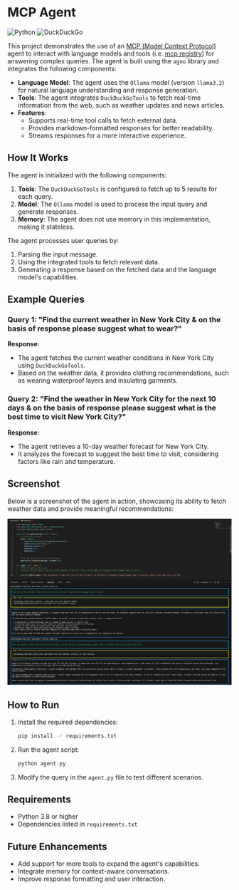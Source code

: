 # MCP Agent

![Python](https://img.shields.io/badge/python-3670A0?style=for-the-badge&logo=python&logoColor=ffdd54)
![DuckDuckGo](https://img.shields.io/badge/duckduckgo-de5833?style=for-the-badge&logo=duckduckgo&logoColor=white)


This project demonstrates the use of an [MCP (Model Context Protocol)](https://modelcontextprotocol.io/introduction) agent to interact with language models and tools (i.e. [mcp registry](https://mastra.ai/mcp-registry-registry)) for answering complex queries. The agent is built using the `agno` library and integrates the following components:

- **Language Model**: The agent uses the `Ollama` model (version `llama3.2`) for natural language understanding and response generation.
- **Tools**: The agent integrates `DuckDuckGoTools` to fetch real-time information from the web, such as weather updates and news articles.
- **Features**:
  - Supports real-time tool calls to fetch external data.
  - Provides markdown-formatted responses for better readability.
  - Streams responses for a more interactive experience.

## How It Works

The agent is initialized with the following components:

1. **Tools**: The `DuckDuckGoTools` is configured to fetch up to 5 results for each query.
2. **Model**: The `Ollama` model is used to process the input query and generate responses.
3. **Memory**: The agent does not use memory in this implementation, making it stateless.

The agent processes user queries by:

1. Parsing the input message.
2. Using the integrated tools to fetch relevant data.
3. Generating a response based on the fetched data and the language model's capabilities.

## Example Queries

### Query 1: "Find the current weather in New York City & on the basis of response please suggest what to wear?"

**Response**:
- The agent fetches the current weather conditions in New York City using `DuckDuckGoTools`.
- Based on the weather data, it provides clothing recommendations, such as wearing waterproof layers and insulating garments.

### Query 2: "Find the weather in New York City for the next 10 days & on the basis of response please suggest what is the best time to visit New York City?"

**Response**:
- The agent retrieves a 10-day weather forecast for New York City.
- It analyzes the forecast to suggest the best time to visit, considering factors like rain and temperature.

## Screenshot

Below is a screenshot of the agent in action, showcasing its ability to fetch weather data and provide meaningful recommendations:

![MCP Agent Output](mcp_agent_output.png)

## How to Run

1. Install the required dependencies:
   ```bash
   pip install -r requirements.txt
   ```

2. Run the agent script:
   ```bash
   python agent.py
   ```

3. Modify the query in the `agent.py` file to test different scenarios.

## Requirements

- Python 3.8 or higher
- Dependencies listed in `requirements.txt`

## Future Enhancements

- Add support for more tools to expand the agent's capabilities.
- Integrate memory for context-aware conversations.
- Improve response formatting and user interaction.
